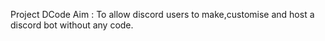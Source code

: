 Project DCode 
Aim : To allow discord users to make,customise and host a discord bot without any code.
